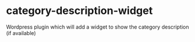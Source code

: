 category-description-widget
===========================

Wordpress plugin which will add a widget to show the category description (if available)